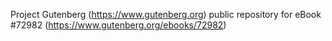 Project Gutenberg (https://www.gutenberg.org) public repository
for eBook #72982 (https://www.gutenberg.org/ebooks/72982)
